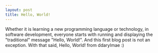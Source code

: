 ```yaml
---
layout: post
title: Hello, World!
---
```


Whether it is learning a new programming language or technology, in software development, everyone starts with running and displaying the "traditional" message "Hello, World!".
And this first blog post is not an exception. With that said, Hello, World! from ddarylmae :)